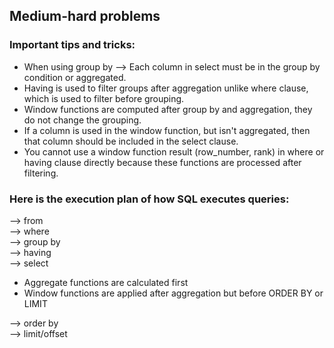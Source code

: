 ## Medium-hard problems  

### Important tips and tricks:
* When using group by --> Each column in select must be in the group by condition or aggregated.
* Having is used to filter groups after aggregation unlike where clause, which is used to filter before grouping.
* Window functions are computed after group by and aggregation, they do not change the grouping.
* If a column is used in the window function, but isn't aggregated, then that column should be included in the select clause.
* You cannot use a window function result (row_number, rank) in where or having clause directly because these functions are processed after filtering.

### Here is the execution plan of how SQL executes queries: 
--> from  
--> where  
--> group by  
--> having  
--> select  
  * Aggregate functions are calculated first    
  * Window functions are applied after aggregation but before ORDER BY or LIMIT

--> order by  
--> limit/offset  
